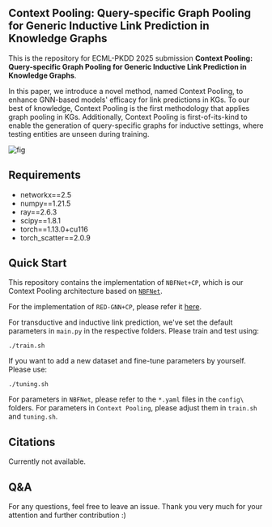 ## Context Pooling: Query-specific Graph Pooling for Generic Inductive Link Prediction in Knowledge Graphs



This is the repository for ECML-PKDD 2025 submission **Context Pooling: Query-specific Graph Pooling for Generic Inductive Link Prediction in Knowledge Graphs**.

In this paper, we introduce a novel method, named Context Pooling, to enhance GNN-based models' efficacy for link predictions in KGs. To our best of knowledge, Context Pooling is the first methodology that applies graph pooling in KGs. 
Additionally, Context Pooling is first-of-its-kind to enable the generation of query-specific graphs for inductive settings, where testing entities are unseen during training.

![fig](https://github.com/ECMLPKDD2025Submission/Context-Pooling/blob/master/fig.png)

## Requirements

- networkx==2.5
- numpy==1.21.5
- ray==2.6.3
- scipy==1.8.1
- torch==1.13.0+cu116
- torch_scatter==2.0.9

## Quick Start

This repository contains the implementation of `NBFNet+CP`, which is our Context Pooling architecture based on [`NBFNet`](https://github.com/KiddoZhu/NBFNet-PyG).

For the implementation of `RED-GNN+CP`, please refer it [here](https://github.com/ECMLPKDD2025Submission/Context-Pooling).

For transductive and inductive link prediction, we've set the default parameters in `main.py` in the respective folders. Please train and test using:
```shell
./train.sh
```

If you want to add a new dataset and fine-tune parameters by yourself. Please use:
```shell
./tuning.sh
```

For parameters in `NBFNet`, please refer to the `*.yaml` files in the `config\` folders.
For parameters in `Context Pooling`, please adjust them in `train.sh` and `tuning.sh`.


## Citations

Currently not available.

## Q&A

For any questions, feel free to leave an issue.
Thank you very much for your attention and further contribution :)
